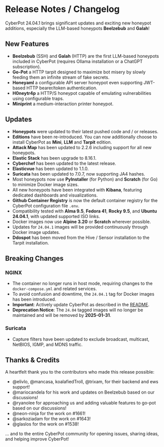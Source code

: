 # Release Notes / Changelog
CyberPot 24.04.1 brings significant updates and exciting new honeypot additions, especially the LLM-based honeypots **Beelzebub** and **Galah**!

## New Features
* **Beelzebub** (SSH) and **Galah** (HTTP) are the first LLM-based honeypots included in CyberPot (requires Ollama installation or a ChatGPT subscription).
* **Go-Pot** a HTTP tarpit designed to maximize bot misery by slowly feeding them an infinite stream of fake secrets.
* **Honeyaml** a configurable API server honeypot even supporting JWT-based HTTP bearer/token authentication.
* **H0neytr4p** a HTTP/S honeypot capable of emulating vulnerabilities using configurable traps.
* **Miniprint** a medium-interaction printer honeypot.

## Updates
* **Honeypots** were updated to their latest pushed code and / or releases.
* **Editions** have been re-introduced. You can now additionally choose to install CyberPot as **Mini**, **LLM** and **Tarpit** edition.
* **Attack Map** has been updated to 2.2.6 including support for all new honeypots.
* **Elastic Stack** has been upgrade to 8.16.1.
* **Cyberchef** has been updated to the latest release.
* **Elasticvue** has been updated to 1.1.0.
* **Suricata** has been updated to 7.0.7, now supporting JA4 hashes.
* Most honeypots now use **PyInstaller** (for Python) and **Scratch** (for Go) to minimize Docker image sizes.
* All new honeypots have been integrated with **Kibana**, featuring dedicated dashboards and visualizations.
* **Github Container Registry** is now the default container registry for the CyberPot configuration file `.env`.
* Compatibility tested with **Alma 9.5**, **Fedora 41**, **Rocky 9.5**, and **Ubuntu 24.04.1**, with updated supported ISO links.
* Docker images now use **Alpine 3.20** or **Scratch** wherever possible.
* Updates for `24.04.1` images will be provided continuously through Docker image updates.
* **Ddospot** has been moved from the Hive / Sensor installation to the Tarpit installation.

## Breaking Changes  
### NGINX  
- The container no longer runs in host mode, requiring changes to the `docker-compose.yml` and related services.  
- To avoid confusion and downtime, the `24.04.1` tag for Docker images has been introduced.  
- **Important**: Actively update CyberPot as described in the [README](https://github.com/khulnasoft/cyberpot/blob/master/README.md).  
- **Deprecation Notice**: The `24.04` tagged images will no longer be maintained and will be removed by **2025-01-31**.  

### Suricata  
- Capture filters have been updated to exclude broadcast, multicast, NetBIOS, IGMP, and MDNS traffic.  

## Thanks & Credits
A heartfelt thank you to the contributors who made this release possible:
* @elivlo, @mancasa, koalafiedTroll, @trixam, for their backend and ews support!
* @mariocandela for his work and updates on Beelzebub based on our discussions!
* @ryanolee for approaching us and adding valuable features to go-pot based on our discussions! 
* @neon-ninja for the work on #1661!
* @sarkoziadam for the work on #1643!
* @glaslos for the work on #1538!

… and to the entire CyberPot community for opening issues, sharing ideas, and helping improve CyberPot!

